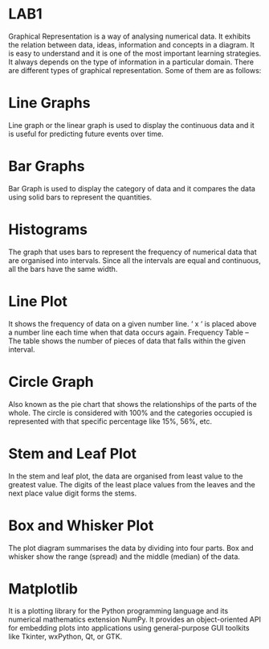 # LAB1
Graphical Representation is a way of analysing numerical data. It exhibits the relation between data, ideas, information and concepts in a diagram. It is easy to understand and it is one of the most important learning strategies. It always depends on the type of information in a particular domain. There are different types of graphical representation. Some of them are as follows:

# Line Graphs
Line graph or the linear graph is used to display the continuous data and it is useful for predicting future events over time.
# Bar Graphs
Bar Graph is used to display the category of data and it compares the data using solid bars to represent the quantities.
# Histograms
The graph that uses bars to represent the frequency of numerical data that are organised into intervals. Since all the intervals are equal and continuous, all the bars have the same width.
# Line Plot
It shows the frequency of data on a given number line. ‘ x ‘ is placed above a number line each time when that data occurs again.
Frequency Table – The table shows the number of pieces of data that falls within the given interval.
# Circle Graph
Also known as the pie chart that shows the relationships of the parts of the whole. The circle is considered with 100% and the categories occupied is represented with that specific percentage like 15%, 56%, etc.
# Stem and Leaf Plot
In the stem and leaf plot, the data are organised from least value to the greatest value. The digits of the least place values from the leaves and the next place value digit forms the stems.
# Box and Whisker Plot
The plot diagram summarises the data by dividing into four parts. Box and whisker show the range (spread) and the middle (median) of the data.

# Matplotlib
It is a plotting library for the Python programming language and its numerical mathematics extension NumPy. It provides an object-oriented API for embedding plots into applications using general-purpose GUI toolkits like Tkinter, wxPython, Qt, or GTK.

